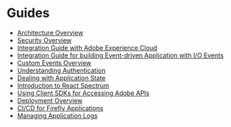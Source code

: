 # Guides

* [Architecture Overview](guides/architecture_overview.md)
* [Security Overview](guides/security_overview.md)
* [Integration Guide with Adobe Experience Cloud](/Users/saxu/Dropbox/Development/adobe-custom-applications/guides/exc_app/overview.md)
* [Integration Guide for building Event-driven Application with I/O Events]()
* [Custom Events Overview]()
* [Understanding Authentication](guides/understanding_authentication.md)
* [Dealing with Application State](guides/application_state.md)
* [Introduction to React Spectrum](guides/introduction_to_react_spectrum.md)
* [Using Client SDKs for Accessing Adobe APIs](guides/using_sdks.md)
* [Deployment Overview](guides/deployment.md)
* [CI/CD for Firefly Applications](guides/ci_cd_for_firefly_apps.md)
* [Managing Application Logs](guides/application_logging.md)
